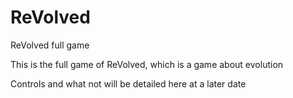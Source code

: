 ReVolved
========

ReVolved full game

This is the full game of ReVolved, which is a game about evolution

Controls and  what not will be detailed here at a later date
